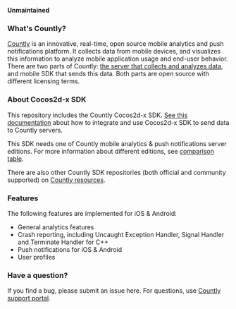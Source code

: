 **Unmaintained**

### What's Countly?
[Countly](http://count.ly) is an innovative, real-time, open source mobile analytics and push notifications platform. It collects data from mobile devices, and visualizes this information to analyze mobile application 
usage and end-user behavior. There are two parts of Countly: [the server that collects and analyzes data](http://github.com/countly/countly-server), and mobile SDK that sends this data. Both parts are open source with different licensing terms.

### About Cocos2d-x SDK

This repository includes the Countly Cocos2d-x SDK. [See this documentation](http://resources.count.ly/v1.0/docs/cocos2d-x) about how to integrate and use Cocos2d-x SDK to send data to Countly servers.

This SDK needs one of Countly mobile analytics & push notifications server editions. For more information about different editions, see [comparison table](https://count.ly/compare/).

There are also other Countly SDK repositories (both official and community supported) on [Countly resources](http://resources.count.ly/v1.0/docs/downloading-sdks).


### Features 

The following features are implemented for iOS & Android: 

* General analytics features
* Crash reporting, including Uncaught Exception Handler, Signal Handler and Terminate Handler for C++
* Push notifications for iOS & Android
* User profiles

### Have a question? 

If you find a bug, please submit an issue here. For questions, use [Countly support portal](http://community.count.ly).

